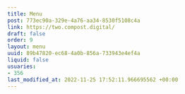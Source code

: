 ```yaml
---
title: Menu
post: 773ec90a-329e-4a76-aa34-8530f5108c4a
link: https://two.compost.digital/
draft: false
order: 9
layout: menu
uuid: 89b47820-ec68-4a0b-856a-733943e4ef4a
liquid: false
usuaries:
- 356
last_modified_at: 2022-11-25 17:52:11.966695562 +00:00
---
```


